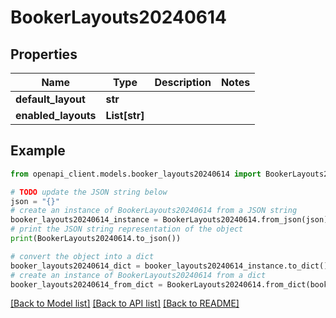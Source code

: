 # BookerLayouts20240614


## Properties

Name | Type | Description | Notes
------------ | ------------- | ------------- | -------------
**default_layout** | **str** |  | 
**enabled_layouts** | **List[str]** |  | 

## Example

```python
from openapi_client.models.booker_layouts20240614 import BookerLayouts20240614

# TODO update the JSON string below
json = "{}"
# create an instance of BookerLayouts20240614 from a JSON string
booker_layouts20240614_instance = BookerLayouts20240614.from_json(json)
# print the JSON string representation of the object
print(BookerLayouts20240614.to_json())

# convert the object into a dict
booker_layouts20240614_dict = booker_layouts20240614_instance.to_dict()
# create an instance of BookerLayouts20240614 from a dict
booker_layouts20240614_from_dict = BookerLayouts20240614.from_dict(booker_layouts20240614_dict)
```
[[Back to Model list]](../README.md#documentation-for-models) [[Back to API list]](../README.md#documentation-for-api-endpoints) [[Back to README]](../README.md)


